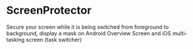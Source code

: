 # ScreenProtector
Secure your screen while it is being switched from foreground to background, display a mask on Android Overview Screen and iOS multi-tasking screen (task switcher)
